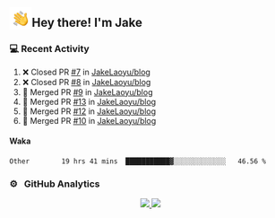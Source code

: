 <img alt="Night Coding" src="./assets/Hand%20Wave.gif" width='40' align="left"/><h2>Hey there! I'm Jake</h2>

### 💻 Recent Activity

<!--RECENT_ACTIVITY:start-->
1. ❌ Closed PR [#7](https://github.com/JakeLaoyu/blog/pull/7) in [JakeLaoyu/blog](https://github.com/JakeLaoyu/blog)<br>
2. ❌ Closed PR [#8](https://github.com/JakeLaoyu/blog/pull/8) in [JakeLaoyu/blog](https://github.com/JakeLaoyu/blog)<br>
3. 🎉 Merged PR [#9](https://github.com/JakeLaoyu/blog/pull/9) in [JakeLaoyu/blog](https://github.com/JakeLaoyu/blog)<br>
4. 🎉 Merged PR [#13](https://github.com/JakeLaoyu/blog/pull/13) in [JakeLaoyu/blog](https://github.com/JakeLaoyu/blog)<br>
5. 🎉 Merged PR [#12](https://github.com/JakeLaoyu/blog/pull/12) in [JakeLaoyu/blog](https://github.com/JakeLaoyu/blog)<br>
6. 🎉 Merged PR [#10](https://github.com/JakeLaoyu/blog/pull/10) in [JakeLaoyu/blog](https://github.com/JakeLaoyu/blog)<br>
<!--RECENT_ACTIVITY:end-->

#### Waka

<!--START_SECTION:waka-->

```text
Other        19 hrs 41 mins  ███████████▓░░░░░░░░░░░░░   46.56 %
```

<!--END_SECTION:waka-->

### ⚙️ &nbsp; GitHub Analytics

<p align="center">
<a href="https://github.com/JakeLaoyu">
  <img height="180em" src="https://github-readme-stats-eight-theta.vercel.app/api?username=jakelaoyu&show_icons=true&theme=algolia&include_all_commits=true&count_private=true"/>
  <img height="180em" src="https://github-readme-stats-eight-theta.vercel.app/api/top-langs/?username=jakelaoyu&layout=compact&langs_count=8&theme=algolia&hide=html&count_private=true"/>
</a>
</p>

<!-- ### 🤝🏻 &nbsp; Connect with Me

<p align="center">
<a href="https://i.jakeyu.top"><img src="https://img.shields.io/badge/-i.jakeyu.top-3423A6?style=flat&logo=Google-Chrome&logoColor=white"/></a>
<a href="mailto:jake.laoyu@gmail.com"><img src="https://img.shields.io/badge/-jake.laoyu@gmail.com-D14836?style=flat&logo=Gmail&logoColor=white"/></a>
</p> -->
